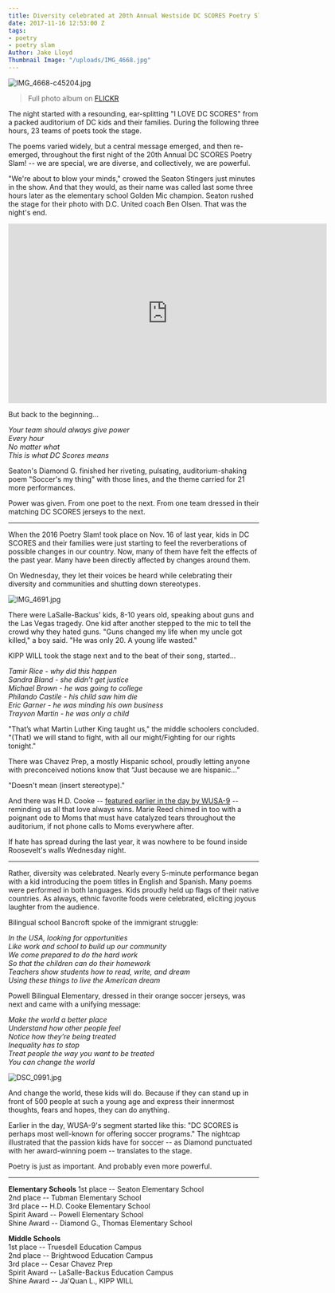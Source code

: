 ```yaml
---
title: Diversity celebrated at 20th Annual Westside DC SCORES Poetry Slam!
date: 2017-11-16 12:53:00 Z
tags:
- poetry
- poetry slam
Author: Jake Lloyd
Thumbnail Image: "/uploads/IMG_4668.jpg"
---
```


![IMG_4668-c45204.jpg](/uploads/IMG_4668-c45204.jpg)

> Full photo album on [FLICKR](http://bit.ly/WestsidePhotos17)

The night started with a resounding, ear-splitting "I LOVE DC SCORES" from a packed auditorium of DC kids and their families. During the following three hours, 23 teams of poets took the stage.

The poems varied widely, but a central message emerged, and then re-emerged, throughout the first night of the 20th Annual DC SCORES Poetry Slam! -- we are special, we are diverse, and collectively, we are powerful.

"We're about to blow your minds," crowed the Seaton Stingers just minutes in the show. And that they would, as their name was called last some three hours later as the elementary school Golden Mic champion. Seaton rushed the stage for their photo with D.C. United coach Ben Olsen. That was the night's end.

<iframe width="640" height="360" src="https://www.youtube.com/embed/RyDQObwFvRk" frameborder="0" gesture="media" allowfullscreen></iframe>

But back to the beginning...

*Your team should always give power*\
*Every hour*\
*No matter what*\
*This is what DC Scores means*

Seaton's Diamond G. finished her riveting, pulsating, auditorium-shaking poem "Soccer's my thing" with those lines, and the theme carried for 21 more performances.

Power was given. From one poet to the next. From one team dressed in their matching DC SCORES jerseys to the next.

---

When the 2016 Poetry Slam! took place on Nov. 16 of last year, kids in DC SCORES and their families were just starting to feel the reverberations of possible changes in our country. Now, many of them have felt the effects of the past year. Many have been directly affected by changes around them.

On Wednesday, they let their voices be heard while celebrating their diversity and communities and shutting down stereotypes.

![IMG_4691.jpg](/uploads/IMG_4691.jpg)

There were LaSalle-Backus' kids, 8-10 years old, speaking about guns and the Las Vegas tragedy. One kid after another stepped to the mic to tell the crowd why they hated guns. "Guns changed my life when my uncle got killed," a boy said. "He was only 20. A young life wasted."

KIPP WILL took the stage next and to the beat of their song, started...

*Tamir Rice - why did this happen*\
*Sandra Bland - she didn’t get justice*\
*Michael Brown - he was going to college*\
*Philando Castile - his child saw him die*\
*Eric Garner - he was minding his own business*\
*Trayvon Martin - he was only a child*

"That’s what Martin Luther King taught us," the middle schoolers concluded. "(That) we will stand to fight, with all our might/Fighting for our rights tonight."

There was Chavez Prep, a mostly Hispanic school, proudly letting anyone with preconceived notions know that “Just because we are hispanic…”

"Doesn't mean (insert stereotype)."

And there was H.D. Cooke -- [featured earlier in the day by WUSA-9](http://bit.ly/HDCookeCBS) -- reminding us all that love always wins. Marie Reed chimed in too with a poignant ode to Moms that must have catalyzed tears throughout the auditorium, if not phone calls to Moms everywhere after.

If hate has spread during the last year, it was nowhere to be found inside Roosevelt's walls Wednesday night.

---

Rather, diversity was celebrated. Nearly every 5-minute performance began with a kid introducing the poem titles in English and Spanish. Many poems were performed in both languages. Kids proudly held up flags of their native countries. As always, ethnic favorite foods were celebrated, eliciting joyous laughter from the audience.

Bilingual school Bancroft spoke of the immigrant struggle:

*In the USA, looking for opportunities*\
*Like work and school to build up our community*\
*We come prepared to do the hard work*\
*So that the children can do their homework*\
*Teachers show students how to read, write, and dream*\
*Using these things to live the American dream*

Powell Bilingual Elementary, dressed in their orange soccer jerseys, was next and came with a unifying message:

*Make the world a better place*\
*Understand how other people feel*\
*Notice how they’re being treated*\
*Inequality has to stop*\
*Treat people the way you want to be treated*\
*You can change the world*

![DSC_0991.jpg](/uploads/DSC_0991.jpg)

And change the world, these kids will do. Because if they can stand up in front of 500 people at such a young age and express their innermost thoughts, fears and hopes, they can do anything.

Earlier in the day, WUSA-9's segment started like this: "DC SCORES is perhaps most well-known for offering soccer programs." The nightcap illustrated that the passion kids have for soccer -- as Diamond punctuated with her award-winning poem -- translates to the stage.

Poetry is just as important. And probably even more powerful.

---

**Elementary Schools**
1st place -- Seaton Elementary School\
2nd place -- Tubman Elementary School\
3rd place -- H.D. Cooke Elementary School\
Spirit Award -- Powell Elementary School\
Shine Award -- Diamond G., Thomas Elementary School

**Middle Schools**\
1st place -- Truesdell Education Campus\
2nd place -- Brightwood Education Campus\
3rd place -- Cesar Chavez Prep\
Spirit Award -- LaSalle-Backus Education Campus\
Shine Award -- Ja'Quan L., KIPP WILL